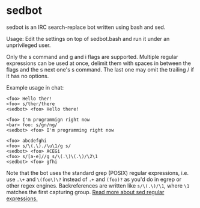 sedbot
======

sedbot is an IRC search-replace bot written using bash and sed.

Usage: Edit the settings on top of sedbot.bash and run it under an unprivileged user.

Only the s command and g and i flags are supported. Multiple regular expressions can be used at once, delimit them with spaces in between the flags and the s next one's s command. The last one may omit the trailing / if it has no options.

Example usage in chat:

    <foo> Hello ther!
    <foo> s/ther/there
    <sedbot> <foo> Hello there!

    <foo> I'm programmign right now
    <bar> foo: s/gn/ng/
    <sedbot> <foo> I'm programming right now

    <foo> abcdefghi
    <foo> s/\(.\)./\u\1/g s/
    <sedbot> <foo> ACEGi
    <foo> s/[a-e]//g s/\(.\)\(.\)/\2\1
    <sedbot> <foo> gfhi

Note that the bot uses the standard grep (POSIX) regular expressions, i.e. use `.\+` and `\(foo\)\?` instead of `.+` and `(foo)?` as you'd do in egrep or other regex engines. Backreferences are written like `s/\(.\)/\1`, where `\1` matches the first capturing group. [Read more about sed regular expressions.](https://www.gnu.org/software/sed/manual/html_node/Regular-Expressions.html)
